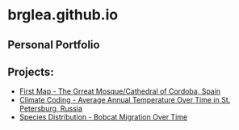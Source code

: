 # brglea.github.io
## Personal Portfolio

## Projects:
* [First Map - The Grreat Mosque/Cathedral of Cordoba, Spain]()
* [Climate Coding - Average Annual Temperature Over Time in St. Petersburg, Russia]()
* [Species Distribution - Bobcat Migration Over Time](https://brglea.github.io/notebooks/species-distribution-challenge/bobcat-migration-portfolio-post.html)
